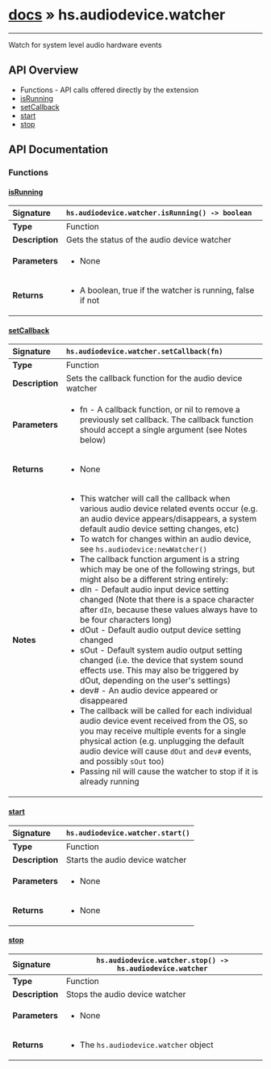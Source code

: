 # [docs](index.md) » hs.audiodevice.watcher
---

Watch for system level audio hardware events

## API Overview
* Functions - API calls offered directly by the extension
 * [isRunning](#isrunning)
 * [setCallback](#setcallback)
 * [start](#start)
 * [stop](#stop)

## API Documentation

### Functions

#### [isRunning](#isrunning)
| <span style="float: left;">**Signature**</span> | <span style="float: left;">`hs.audiodevice.watcher.isRunning() -> boolean` </span>                                                          |
| -----------------------------------------------------|---------------------------------------------------------------------------------------------------------|
| **Type**                                             | Function |
| **Description**                                      | Gets the status of the audio device watcher |
| **Parameters**                                       | <ul><li>None</li></ul> |
| **Returns**                                          | <ul><li>A boolean, true if the watcher is running, false if not</li></ul> |

#### [setCallback](#setcallback)
| <span style="float: left;">**Signature**</span> | <span style="float: left;">`hs.audiodevice.watcher.setCallback(fn)` </span>                                                          |
| -----------------------------------------------------|---------------------------------------------------------------------------------------------------------|
| **Type**                                             | Function |
| **Description**                                      | Sets the callback function for the audio device watcher |
| **Parameters**                                       | <ul><li>fn - A callback function, or nil to remove a previously set callback. The callback function should accept a single argument (see Notes below)</li></ul> |
| **Returns**                                          | <ul><li>None</li></ul> |
| **Notes**                                            | <ul><li>This watcher will call the callback when various audio device related events occur (e.g. an audio device appears/disappears, a system default audio device setting changes, etc)</li><li>To watch for changes within an audio device, see <code>hs.audiodevice:newWatcher()</code></li><li>The callback function argument is a string which may be one of the following strings, but might also be a different string entirely:</li><li>dIn  - Default audio input device setting changed (Note that there is a space character after <code>dIn</code>, because these values always have to be four characters long)</li><li>dOut - Default audio output device setting changed</li><li>sOut - Default system audio output setting changed (i.e. the device that system sound effects use. This may also be triggered by dOut, depending on the user's settings)</li><li>dev# - An audio device appeared or disappeared</li><li>The callback will be called for each individual audio device event received from the OS, so you may receive multiple events for a single physical action (e.g. unplugging the default audio device will cause <code>dOut</code> and <code>dev#</code> events, and possibly <code>sOut</code> too)</li><li>Passing nil will cause the watcher to stop if it is already running</li></ul> |

#### [start](#start)
| <span style="float: left;">**Signature**</span> | <span style="float: left;">`hs.audiodevice.watcher.start()` </span>                                                          |
| -----------------------------------------------------|---------------------------------------------------------------------------------------------------------|
| **Type**                                             | Function |
| **Description**                                      | Starts the audio device watcher |
| **Parameters**                                       | <ul><li>None</li></ul> |
| **Returns**                                          | <ul><li>None</li></ul> |

#### [stop](#stop)
| <span style="float: left;">**Signature**</span> | <span style="float: left;">`hs.audiodevice.watcher.stop() -> hs.audiodevice.watcher` </span>                                                          |
| -----------------------------------------------------|---------------------------------------------------------------------------------------------------------|
| **Type**                                             | Function |
| **Description**                                      | Stops the audio device watcher |
| **Parameters**                                       | <ul><li>None</li></ul> |
| **Returns**                                          | <ul><li>The <code>hs.audiodevice.watcher</code> object</li></ul> |

